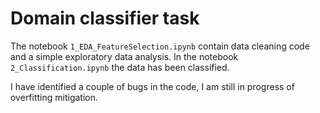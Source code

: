 # Domain classifier task

The notebook `1_EDA_FeatureSelection.ipynb` contain data cleaning code and a simple exploratory data analysis.
In the notebook `2_Classification.ipynb` the data has been classified.

I have identified a couple of bugs in the code, I am still in progress of overfitting mitigation.
